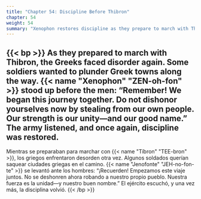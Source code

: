 ```yaml
---
title: "Chapter 54: Discipline Before Thibron"
chapter: 54
weight: 54
summary: "Xenophon restores discipline as they prepare to march with Thibron."
---
```


{{< bp >}}
As they prepared to march with Thibron, the Greeks faced disorder again. Some soldiers wanted to plunder Greek towns along the way. {{< name "Xenophon" "ZEN-oh-fon" >}} stood up before the men:
“Remember! We began this journey together. Do not dishonor yourselves now by stealing from our own people. Our strength is our unity—and our good name.”
The army listened, and once again, discipline was restored.
---
Mientras se preparaban para marchar con {{< name "Tíbron" "TEE-bron" >}}, los griegos enfrentaron desorden otra vez. Algunos soldados querían saquear ciudades griegas en el camino. {{< name "Jenofonte" "JEH-no-fon-te" >}} se levantó ante los hombres:
“¡Recuerden! Empezamos este viaje juntos. No se deshonren ahora robando a nuestro propio pueblo. Nuestra fuerza es la unidad—y nuestro buen nombre.”
El ejército escuchó, y una vez más, la disciplina volvió.
{{< /bp >}}

